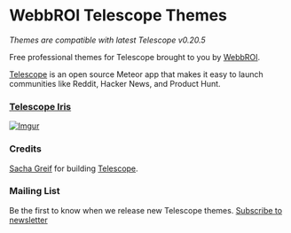 WebbROI Telescope Themes
=========

*Themes are compatible with latest Telescope v0.20.5*

Free professional themes for Telescope brought to you by [WebbROI](http://webbroi.com).

[Telescope](http://www.telescopeapp.org/) is an open source Meteor app that makes it easy to launch communities like Reddit, Hacker News, and Product Hunt.

### [Telescope Iris](https://github.com/WebbROI/telescope-themes/tree/master/telescope-theme-iris)

[![Imgur](http://i.imgur.com/QP3OaRm.png)](https://github.com/WebbROI/telescope-themes/tree/master/telescope-theme-iris)

### Credits

[Sacha Greif](https://github.com/SachaG) for building [Telescope](https://github.com/TelescopeJS/Telescope).

### Mailing List

Be the first to know when we release new Telescope themes. [Subscribe to newsletter](http://telescope-themes.meteor.com/)
